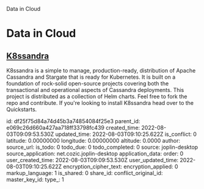 Data in Cloud

# Data in Cloud

## [**K8ssandra**](https://github.com/k8ssandra/k8ssandra)
K8ssandra is a simple to manage, production-ready, distribution of Apache Cassandra and Stargate that is ready for Kubernetes. It is built on a foundation of rock-solid open-source projects covering both the transactional and operational aspects of Cassandra deployments. This project is distributed as a collection of Helm charts. Feel free to fork the repo and contribute. If you're looking to install K8ssandra head over to the Quickstarts.

id: df25f75d84a74d45b3a74854084f25e3
parent_id: e069c26d660a427aa718ff33798fc439
created_time: 2022-08-03T09:09:53.530Z
updated_time: 2022-08-03T09:10:25.622Z
is_conflict: 0
latitude: 0.00000000
longitude: 0.00000000
altitude: 0.0000
author: 
source_url: 
is_todo: 0
todo_due: 0
todo_completed: 0
source: joplin-desktop
source_application: net.cozic.joplin-desktop
application_data: 
order: 0
user_created_time: 2022-08-03T09:09:53.530Z
user_updated_time: 2022-08-03T09:10:25.622Z
encryption_cipher_text: 
encryption_applied: 0
markup_language: 1
is_shared: 0
share_id: 
conflict_original_id: 
master_key_id: 
type_: 1